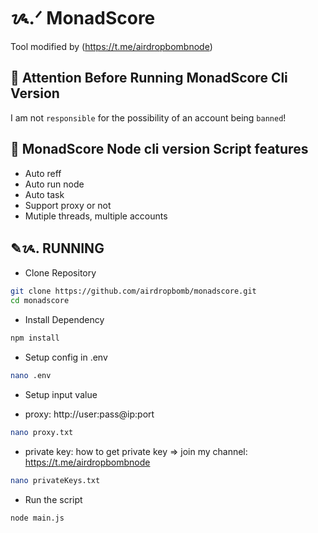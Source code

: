 # ᝰ.ᐟ MonadScore

Tool modified by (https://t.me/airdropbombnode)

## 🚨 Attention Before Running MonadScore Cli Version

I am not `responsible` for the possibility of an account being `banned`!

## 📎 MonadScore Node cli version Script features

- Auto reff
- Auto run node
- Auto task
- Support proxy or not
- Mutiple threads, multiple accounts

## ✎ᝰ. RUNNING

- Clone Repository

```bash
git clone https://github.com/airdropbomb/monadscore.git
cd monadscore
```

- Install Dependency

```bash
npm install
```

- Setup config in .env

```bash
nano .env
```

- Setup input value

* proxy: http://user:pass@ip:port

```bash
nano proxy.txt
```

- private key: how to get private key => join my channel: https://t.me/airdropbombnode

```bash
nano privateKeys.txt
```

- Run the script

```bash
node main.js
```
